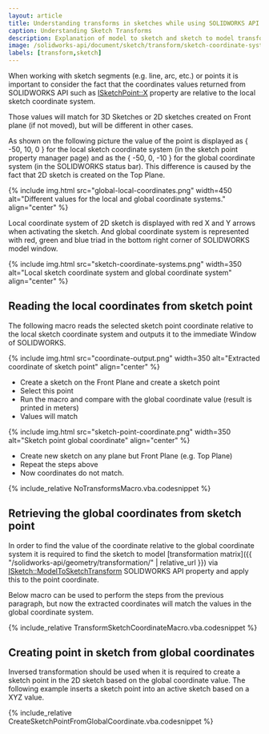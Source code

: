 ```yaml
---
layout: article
title: Understanding transforms in sketches while using SOLIDWORKS API
caption: Understanding Sketch Transforms
description: Explanation of model to sketch and sketch to model transformations in SOLIDWORKS API to properly calculate the coordinates of sketch segments
image: /solidworks-api/document/sketch/transform/sketch-coordinate-systems.png
labels: [transform,sketch]
---
```

When working with sketch segments (e.g. line, arc, etc.) or points it is important to consider the fact that the coordinates values returned from SOLIDWORKS API such as [ISketchPoint::X](http://help.solidworks.com/2017/English/api/sldworksapi/SolidWorks.Interop.sldworks~SolidWorks.Interop.sldworks.ISketchPoint~X.html) property are relative to the local sketch coordinate system.

Those values will match for 3D Sketches or 2D sketches created on Front plane (if not moved), but will be different in other cases.

As shown on the following picture the value of the point is displayed as { -50, 10, 0 } for the local sketch coordinate system (in the sketch point property manager page) and as the { -50, 0, -10 } for the global coordinate system (in the SOLIDWORKS status bar). This difference is caused by the fact that 2D sketch is created on the Top Plane.

{% include img.html src="global-local-coordinates.png" width=450 alt="Different values for the local and global coordinate systems." align="center" %}

Local coordinate system of 2D sketch is displayed with red X and Y arrows when activating the sketch. And global coordinate system is represented with red, green and blue triad in the bottom right corner of SOLIDWORKS model window.

{% include img.html src="sketch-coordinate-systems.png" width=350 alt="Local sketch coordinate system and global coordinate system" align="center" %}

## Reading the local coordinates from sketch point

The following macro reads the selected sketch point coordinate relative to the local sketch coordinate system and outputs it to the immediate Window of SOLIDWORKS.

{% include img.html src="coordinate-output.png" width=350 alt="Extracted coordinate of sketch point" align="center" %}

* Create a sketch on the Front Plane and create a sketch point
* Select this point
* Run the macro and compare with the global coordinate value (result is printed in meters)
* Values will match

{% include img.html src="sketch-point-coordinate.png" width=350 alt="Sketch point global coordinate" align="center" %}

* Create new sketch on any plane but Front Plane (e.g. Top Plane)
* Repeat the steps above
* Now coordinates do not match.

{% include_relative NoTransformsMacro.vba.codesnippet %}

## Retrieving the global coordinates from sketch point

In order to find the value of the coordinate relative to the global coordinate system it is required to find the sketch to model [transformation matrix]({{ "/solidworks-api/geometry/transformation/" | relative_url }}) via [ISketch::ModelToSketchTransform](http://help.solidworks.com/2018/english/api/sldworksapi/SolidWorks.Interop.sldworks~SolidWorks.Interop.sldworks.ISketch~ModelToSketchTransform.html) SOLIDWORKS API property and apply this to the point coordinate.

Below macro can be used to perform the steps from the previous paragraph, but now the extracted coordinates will match the values in the global coordinate system.

{% include_relative TransformSketchCoordinateMacro.vba.codesnippet %}

## Creating point in sketch from global coordinates

Inversed transformation should be used when it is required to create a sketch point in the 2D sketch based on the global coordinate value. The following example inserts a sketch point into an active sketch based on a XYZ value.

{% include_relative CreateSketchPointFromGlobalCoordinate.vba.codesnippet %}
